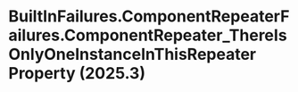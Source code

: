# BuiltInFailures.ComponentRepeaterFailures.ComponentRepeater_ThereIsOnlyOneInstanceInThisRepeater Property (2025.3)

﻿